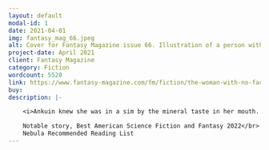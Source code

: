```yaml
---
layout: default
modal-id: 1
date: 2021-04-01
img: fantasy_mag_66.jpeg
alt: Cover for Fantasy Magazine issue 66. Illustration of a person with cat ears pointing at a swirling galaxy to a cat next to them.
project-date: April 2021
client: Fantasy Magazine
category: Fiction
wordcount: 5528
link: https://www.fantasy-magazine.com/fm/fiction/the-woman-with-no-face/
buy:
description: |- 

    <i>Ankuin knew she was in a sim by the mineral taste in her mouth. The other tells were more subtle...the fractal pattern of moss on the cave wall, the cyclical rhythm of the rain on wet fronds, and the lyrical birdsong piercing through the dense forest. Most people wouldn’t notice such details, because most people didn’t have a reason to doubt their senses. But Ankuin’s senses were never fully her own.</i></br></br>  

    Notable story, Best American Science Fiction and Fantasy 2022</br>
    Nebula Recommended Reading List
---
```

